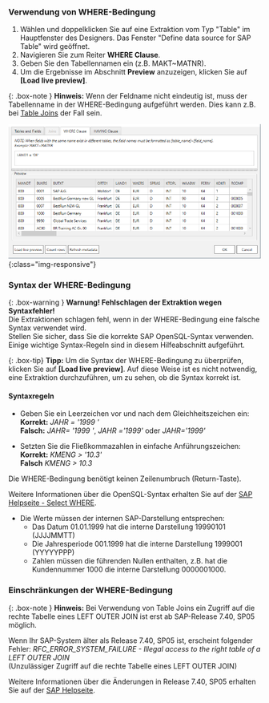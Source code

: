### Verwendung von WHERE-Bedingung
1. Wählen und doppelklicken Sie auf eine Extraktion vom Typ "Table" im Hauptfenster des Designers.
Das Fenster "Define data source for SAP Table" wird geöffnet.
2. Navigieren Sie zum Reiter **WHERE Clause**.
3. Geben Sie den Tabellennamen ein (z.B. MAKT~MATNR).
4. Um die Ergebnisse im Abschnitt **Preview** anzuzeigen, klicken Sie auf **[Load live preview]**.

{: .box-note }
**Hinweis:** Wenn der Feldname nicht eindeutig ist, muss der Tabellenname in der WHERE-Bedingung aufgeführt werden. Dies kann z.B. bei [Table Joins](./table-joins) der Fall sein.

![Extraction-Settings-01](/img/content/Table-Extraction-Where-Clause.png){:class="img-responsive"}

### Syntax der WHERE-Bedingung  

{: .box-warning }
**Warnung! Fehlschlagen der Extraktion wegen Syntaxfehler!** <br>
Die Extraktionen schlagen fehl, wenn in der WHERE-Bedingung eine falsche Syntax verwendet wird.<br>
Stellen Sie sicher, dass Sie die korrekte SAP OpenSQL-Syntax verwenden. Einige wichtige Syntax-Regeln sind in diesem Hilfeabschnitt aufgeführt.

{: .box-tip}
**Tipp:** Um die Syntax der WHERE-Bedingung zu überprüfen, klicken Sie auf **[Load live preview]**. Auf diese Weise ist es nicht notwendig, eine Extraktion durchzuführen, um zu sehen, ob die Syntax korrekt ist.

#### Syntaxregeln

- Geben Sie ein Leerzeichen vor und nach dem Gleichheitszeichen ein:<br>
 **Korrekt:** *JAHR = '1999 '* <br>
 **Falsch:** *JAHR= '1999 '*, *JAHR ='1999'* oder *JAHR='1999'*

- Setzten Sie die Fließkommazahlen in einfache Anführungszeichen: <br>
**Korrekt:** *KMENG > '10.3'* <br>
**Falsch** *KMENG > 10.3*

Die WHERE-Bedingung benötigt keinen Zeilenumbruch (Return-Taste).

Weitere Informationen über die OpenSQL-Syntax erhalten Sie auf der [SAP Helpseite - Select WHERE](https://help.sap.com/doc/abapdocu_752_index_htm/7.52/en-US/abapwhere.htm?file=abapwhere.htm).

- Die Werte müssen der internen SAP-Darstellung entsprechen:<br>
  - Das Datum 01.01.1999 hat die interne Darstellung 19990101 (JJJJMMTT) 
  - Die Jahresperiode 001.1999 hat die interne Darstellung 1999001 (YYYYYPPP)
  - Zahlen müssen die führenden Nullen enthalten, z.B. hat die Kundennummer 1000 die interne Darstellung 0000001000.

### Einschränkungen der WHERE-Bedingung

{: .box-note }
**Hinweis:** 
Bei Verwendung von Table Joins ein Zugriff auf die rechte Tabelle eines LEFT OUTER JOIN ist erst ab SAP-Release 7.40, SP05 möglich. <br>

Wenn Ihr SAP-System älter als Release 7.40, SP05 ist, erscheint folgender Fehler:
*RFC_ERROR_SYSTEM_FAILURE - Illegal access to the right table of a LEFT OUTER JOIN*<br>
(Unzulässiger Zugriff auf die rechte Tabelle eines LEFT OUTER JOIN)


Weitere Informationen über die Änderungen in Release 7.40, SP05 erhalten Sie auf der [SAP Helpseite](https://help.sap.com/doc/abapdocu_750_index_htm/7.50/de-DE/abennews-740_sp05-open_sql.htm#!ABAP_MODIFICATION_5@5@).

